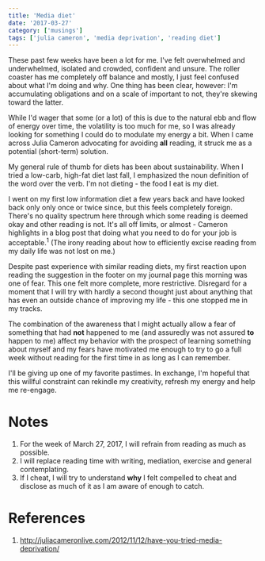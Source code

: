 ```yaml
---
title: 'Media diet'
date: '2017-03-27'
category: ['musings']
tags: ['julia cameron', 'media deprivation', 'reading diet']
---
```


These past few weeks have been a lot for me. I've felt overwhelmed and underwhelmed, isolated and crowded, confident and unsure. The roller coaster has me completely off balance and mostly, I just feel confused about what I'm doing and why. One thing has been clear, however: I'm accumulating obligations and on a scale of important to not, they're skewing toward the latter.

While I'd wager that some (or a lot) of this is due to the natural ebb and flow of energy over time, the volatility is too much for me, so I was already looking for something I could do to modulate my energy a bit. When I came across Julia Cameron advocating for avoiding **all** reading, it struck me as a potential (short-term) solution.

My general rule of thumb for diets has been about sustainability. When I tried a low-carb, high-fat diet last fall, I emphasized the noun definition of the word over the verb. I'm not dieting - the food I eat is my diet.

I went on my first low information diet a few years back and have looked back only only once or twice since, but this feels completely foreign. There's no quality spectrum here through which some reading is deemed okay and other reading is not. It's all off limits, or almost - Cameron highlights in a blog post that doing what you need to do for your job is acceptable.<sup>1</sup> (The irony reading about how to efficiently excise reading from my daily life was not lost on me.)

Despite past experience with similar reading diets, my first reaction upon reading the suggestion in the footer on my journal page this morning was one of fear. This one felt more complete, more restrictive. Disregard for a moment that I will try with hardly a second thought just about anything that has even an outside chance of improving my life - this one stopped me in my tracks.

The combination of the awareness that I might actually allow a fear of something that had **not** happened to me (and assuredly was not assured **to** happen to me) affect my behavior with the prospect of learning something about myself and my fears have motivated me enough to try to go a full week without reading for the first time in as long as I can remember.

I'll be giving up one of my favorite pastimes. In exchange, I'm hopeful that this willful constraint can rekindle my creativity, refresh my energy and help me re-engage.

# Notes

1. For the week of March 27, 2017, I will refrain from reading as much as possible.
2. I will replace reading time with writing, mediation, exercise and general contemplating.
3. If I cheat, I will try to understand **why** I felt compelled to cheat and disclose as much of it as I am aware of enough to catch.

# References

1. http://juliacameronlive.com/2012/11/12/have-you-tried-media-deprivation/

